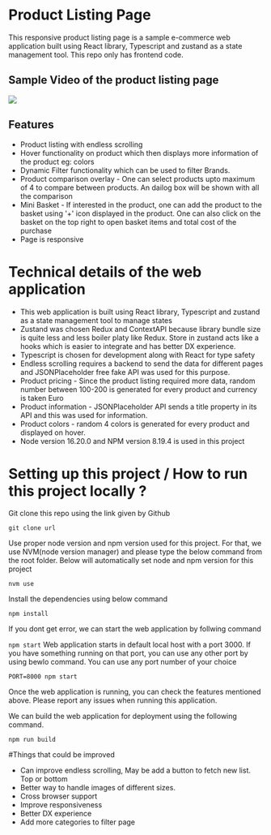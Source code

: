 # Product Listing Page

This responsive product listing page is a sample e-commerce web application built using React library, Typescript and zustand as a state management tool. This repo only has frontend code.

## Sample Video of the product listing page

![](./product_listing_page.gif)

## Features

- Product listing with endless scrolling
- Hover functionality on product which then displays more information of the product eg: colors
- Dynamic Filter functionality which can be used to filter Brands.
- Product comparison overlay - One can select products upto maximum of 4 to compare between products. An dailog box will be shown with all the comparison
- Mini Basket - If interested in the product, one can add the product to the basket using '+' icon displayed in the product. One can also click on the basket on the top right to open basket items and total cost of the purchase
- Page is responsive

# Technical details of the web application

- This web application is built using React library, Typescript and zustand as a state management tool to manage states
- Zustand was chosen Redux and ContextAPI because library bundle size is quite less and less boiler platy like Redux. Store in zustand acts like a hooks which is easier to integrate and has better DX experience.
- Typescript is chosen for development along with React for type safety
- Endless scrolling requires a backend to send the data for different pages and JSONPlaceholder free fake API was used for this purpose.
- Product pricing - Since the product listing required more data, random number between 100-200 is generated for every product and currency is taken Euro
- Product information - JSONPlaceholder API sends a title property in its API and this was used for information.
- Product colors - random 4 colors is generated for every product and displayed on hover.
- Node version 16.20.0 and NPM version 8.19.4 is used in this project

# Setting up this project / How to run this project locally ?

Git clone this repo using the link given by Github

`git clone url`

Use proper node version and npm version used for this project. For that, we use NVM(node version manager) and please type the below command from the root folder. Below will automatically set node and npm version for this project

`nvm use`

Install the dependencies using below command

`npm install`

If you dont get error, we can start the web application by follwing command

`npm start`
Web application starts in default local host with a port 3000. If you have something running on that port, you can use any other port by using bewlo command. You can use any port number of your choice

`PORT=8000 npm start`

Once the web application is running, you can check the features mentioned above. Please report any issues when running this application.

We can build the web application for deployment using the following command.

`npm run build`

#Things that could be improved

- Can improve endless scrolling, May be add a button to fetch new list. Top or bottom
- Better way to handle images of different sizes.
- Cross browser support
- Improve responsiveness
- Better DX experience
- Add more categories to filter page
